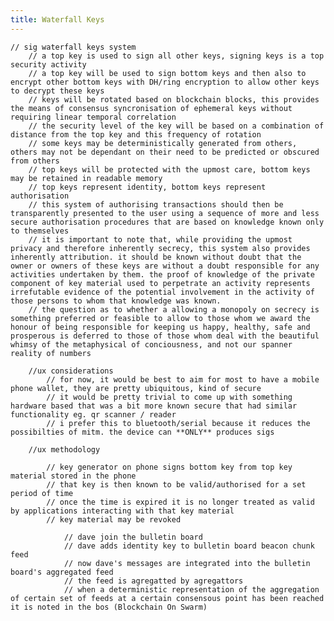 ```yaml
---
title: Waterfall Keys
---
```


	// sig waterfall keys system
		// a top key is used to sign all other keys, signing keys is a top security activity
		// a top key will be used to sign bottom keys and then also to encrypt other bottom keys with DH/ring encryption to allow other keys to decrypt these keys
		// keys will be rotated based on blockchain blocks, this provides the means of consensus syncronisation of ephemeral keys without requiring linear temporal correlation
		// the security level of the key will be based on a combination of distance from the top key and this frequency of rotation
		// some keys may be deterministically generated from others, others may not be dependant on their need to be predicted or obscured from others
		// top keys will be protected with the upmost care, bottom keys may be retained in readable memory
		// top keys represent identity, bottom keys represent authorisation
		// this system of authorising transactions should then be transparently presented to the user using a sequence of more and less secure authorisation procedures that are based on knowledge known only to themselves
		// it is important to note that, while providing the upmost privacy and therefore inherently secrecy, this system also provides inherently attribution. it should be known without doubt that the owner or owners of these keys are without a doubt responsible for any activities undertaken by them. the proof of knowledge of the private component of key material used to perpetrate an activity represents irrefutable evidence of the potential involvement in the activity of those persons to whom that knowledge was known.
		// the question as to whether a allowing a monopoly on secrecy is something preferred or feasible to allow to those whom we award the honour of being responsible for keeping us happy, healthy, safe and prosperous is deferred to those of those whom deal with the beautiful whimsy of the metaphysical of conciousness, and not our spanner reality of numbers

		//ux considerations
			// for now, it would be best to aim for most to have a mobile phone wallet, they are pretty ubiquitous, kind of secure
			// it would be pretty trivial to come up with something hardware based that was a bit more known secure that had similar functionality eg. qr scanner / reader
			// i prefer this to bluetooth/serial because it reduces the possibilties of mitm. the device can **ONLY** produces sigs

		//ux methodology

			// key generator on phone signs bottom key from top key material stored in the phone
			// that key is then known to be valid/authorised for a set period of time
			// once the time is expired it is no longer treated as valid by applications interacting with that key material
			// key material may be revoked

				// dave join the bulletin board
				// dave adds identity key to bulletin board beacon chunk feed
				// now dave's messages are integrated into the bulletin board's aggregated feed
				// the feed is agregatted by agregattors
				// when a deterministic representation of the aggregation of certain set of feeds at a certain consensous point has been reached it is noted in the bos (Blockchain On Swarm)
